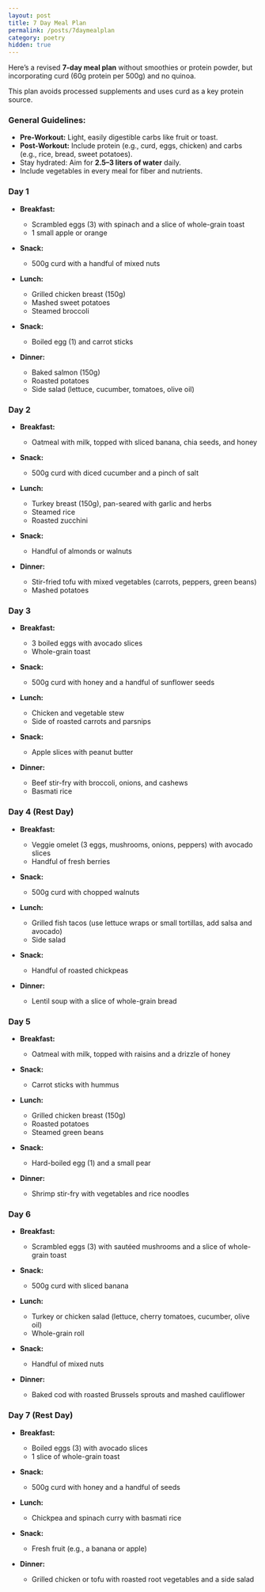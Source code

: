 ```yaml
---
layout: post
title: 7 Day Meal Plan
permalink: /posts/7daymealplan
category: poetry
hidden: true
---
```


Here’s a revised **7-day meal plan** without smoothies or protein powder, but incorporating curd (60g protein per 500g) and no quinoa.

This plan avoids processed supplements and uses curd as a key protein source.



### **General Guidelines:**
- **Pre-Workout:** Light, easily digestible carbs like fruit or toast.
- **Post-Workout:** Include protein (e.g., curd, eggs, chicken) and carbs (e.g., rice, bread, sweet potatoes).
- Stay hydrated: Aim for **2.5–3 liters of water** daily.
- Include vegetables in every meal for fiber and nutrients.



### **Day 1**
- **Breakfast:**  
  - Scrambled eggs (3) with spinach and a slice of whole-grain toast  
  - 1 small apple or orange  

- **Snack:**  
  - 500g curd with a handful of mixed nuts  

- **Lunch:**  
  - Grilled chicken breast (150g)  
  - Mashed sweet potatoes  
  - Steamed broccoli  

- **Snack:**  
  - Boiled egg (1) and carrot sticks  

- **Dinner:**  
  - Baked salmon (150g)  
  - Roasted potatoes  
  - Side salad (lettuce, cucumber, tomatoes, olive oil)



### **Day 2**
- **Breakfast:**  
  - Oatmeal with milk, topped with sliced banana, chia seeds, and honey  

- **Snack:**  
  - 500g curd with diced cucumber and a pinch of salt  

- **Lunch:**  
  - Turkey breast (150g), pan-seared with garlic and herbs  
  - Steamed rice  
  - Roasted zucchini  

- **Snack:**  
  - Handful of almonds or walnuts  

- **Dinner:**  
  - Stir-fried tofu with mixed vegetables (carrots, peppers, green beans)  
  - Mashed potatoes  



### **Day 3**
- **Breakfast:**  
  - 3 boiled eggs with avocado slices  
  - Whole-grain toast  

- **Snack:**  
  - 500g curd with honey and a handful of sunflower seeds  

- **Lunch:**  
  - Chicken and vegetable stew  
  - Side of roasted carrots and parsnips  

- **Snack:**  
  - Apple slices with peanut butter  

- **Dinner:**  
  - Beef stir-fry with broccoli, onions, and cashews  
  - Basmati rice  



### **Day 4 (Rest Day)**
- **Breakfast:**  
  - Veggie omelet (3 eggs, mushrooms, onions, peppers) with avocado slices  
  - Handful of fresh berries  

- **Snack:**  
  - 500g curd with chopped walnuts  

- **Lunch:**  
  - Grilled fish tacos (use lettuce wraps or small tortillas, add salsa and avocado)  
  - Side salad  

- **Snack:**  
  - Handful of roasted chickpeas  

- **Dinner:**  
  - Lentil soup with a slice of whole-grain bread  



### **Day 5**
- **Breakfast:**  
  - Oatmeal with milk, topped with raisins and a drizzle of honey  

- **Snack:**  
  - Carrot sticks with hummus  

- **Lunch:**  
  - Grilled chicken breast (150g)  
  - Roasted potatoes  
  - Steamed green beans  

- **Snack:**  
  - Hard-boiled egg (1) and a small pear  

- **Dinner:**  
  - Shrimp stir-fry with vegetables and rice noodles  



### **Day 6**
- **Breakfast:**  
  - Scrambled eggs (3) with sautéed mushrooms and a slice of whole-grain toast  

- **Snack:**  
  - 500g curd with sliced banana  

- **Lunch:**  
  - Turkey or chicken salad (lettuce, cherry tomatoes, cucumber, olive oil)  
  - Whole-grain roll  

- **Snack:**  
  - Handful of mixed nuts  

- **Dinner:**  
  - Baked cod with roasted Brussels sprouts and mashed cauliflower  



### **Day 7 (Rest Day)**
- **Breakfast:**  
  - Boiled eggs (3) with avocado slices  
  - 1 slice of whole-grain toast  

- **Snack:**  
  - 500g curd with honey and a handful of seeds  

- **Lunch:**  
  - Chickpea and spinach curry with basmati rice  

- **Snack:**  
  - Fresh fruit (e.g., a banana or apple)  

- **Dinner:**  
  - Grilled chicken or tofu with roasted root vegetables and a side salad  

